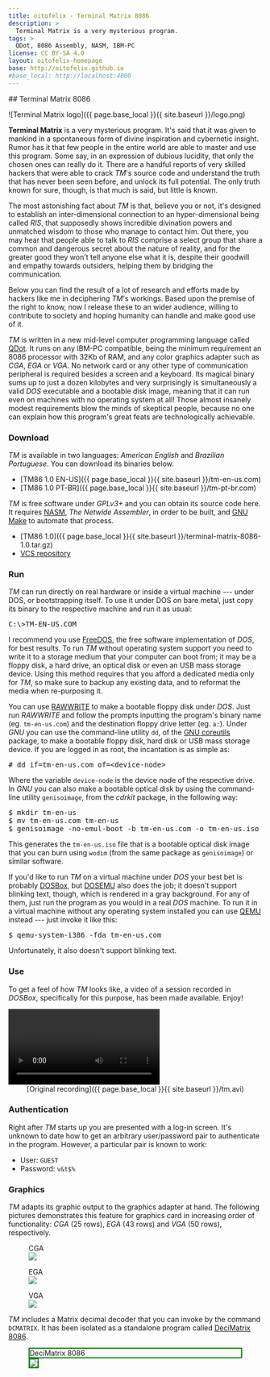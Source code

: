 ```yaml
---
title: oitofelix - Terminal Matrix 8086
description: >
  Terminal Matrix is a very mysterious program.
tags: >
  QDot, 8086 Assembly, NASM, IBM-PC
license: CC BY-SA 4.0
layout: oitofelix-homepage
base: http://oitofelix.github.io
#base_local: http://localhost:4000
---
```

<div id="markdown" markdown="1">
## Terminal Matrix 8086

![Terminal Matrix logo]({{ page.base_local }}{{ site.baseurl }}/logo.png)

__Terminal Matrix__ is a very mysterious program.  It's said that it
was given to mankind in a spontaneous form of divine inspiration and
cybernetic insight.  Rumor has it that few people in the entire world
are able to master and use this program.  Some say, in an expression
of dubious lucidity, that only the chosen ones can really do it.
There are a handful reports of very skilled hackers that were able to
crack _TM_'s source code and understand the truth that has never been
seen before, and unlock its full potential.  The only truth known for
sure, though, is that much is said, but little is known.

The most astonishing fact about _TM_ is that, believe you or not, it's
designed to establish an inter-dimensional connection to an
hyper-dimensional being called _RIS_, that supposedly shows incredible
divination powers and unmatched wisdom to those who manage to contact
him.  Out there, you may hear that people able to talk to _RIS_
comprise a select group that share a common and dangerous secret about
the nature of reality, and for the greater good they won't tell anyone
else what it is, despite their goodwill and empathy towards outsiders,
helping them by bridging the communication.

Below you can find the result of a lot of research and efforts made by
hackers like me in deciphering _TM_'s workings.  Based upon the
premise of the right to know, now I release these to an wider
audience, willing to contribute to society and hoping humanity can
handle and make good use of it.

_TM_ is written in a new mid-level computer programming language
called [QDot](http://oitofelix.github.io/qdot-8086).  It runs on any
IBM-PC compatible, being the minimum requirement an 8086 processor
with 32Kb of RAM, and any color graphics adapter such as _CGA_, _EGA_
or _VGA_.  No network card or any other type of communication
peripheral is required besides a screen and a keyboard.  Its magical
binary sums up to just a dozen kilobytes and very surprisingly is
simultaneously a valid _DOS_ executable and a bootable disk image,
meaning that it can run even on machines with no operating system at
all!  Those almost insanely modest requirements blow the minds of
skeptical people, because no one can explain how this program's great
feats are technologically achievable.


### Download

_TM_ is available in two languages: _American English_ and _Brazilian
Portuguese_.  You can download its binaries below.

- [TM86 1.0 EN-US]({{ page.base_local }}{{ site.baseurl }}/tm-en-us.com)
- [TM86 1.0 PT-BR]({{ page.base_local }}{{ site.baseurl }}/tm-pt-br.com)

_TM_ is free software under _GPLv3+_ and you can obtain its source
code here.  It requires [NASM](http://www.nasm.us/), _The Netwide
Assembler_, in order to be built, and
[GNU Make](http://www.gnu.org/software/make/) to automate that
process.

- [TM86 1.0]({{ page.base_local }}{{ site.baseurl }}/terminal-matrix-8086-1.0.tar.gz)
- [VCS repository](http://github.com/oitofelix/terminal-matrix-8086/)


### Run

_TM_ can run directly on real hardware or inside a virtual machine ---
under DOS, or bootstrapping itself.  To use it under DOS on bare
metal, just copy its binary to the respective machine and run it as
usual:

<pre>
C:\>TM-EN-US.COM
</pre>

I recommend you use [FreeDOS](http://www.freedos.org/), the free
software implementation of _DOS_, for best results.  To run _TM_
without operating system support you need to write it to a storage
medium that your computer can boot from; it may be a floppy disk, a
hard drive, an optical disk or even an USB mass storage device.  Using
this method requires that you afford a dedicated media only for _TM_,
so make sure to backup any existing data, and to reformat the media
when re-purposing it.

You can use [RAWWRITE](http://www.freedos.org/software/?prog=rawrite)
to make a bootable floppy disk under _DOS_.  Just run _RAWWRITE_ and
follow the prompts inputting the program's binary name
(eg. `tm-en-us.com`) and the destination floppy drive letter
(eg. `a:`).  Under _GNU_ you can use the command-line utility `dd`, of
the [GNU coreutils](http://www.gnu.org/software/coreutils) package, to
make a bootable floppy disk, hard disk or USB mass storage device.  If
you are logged in as root, the incantation is as simple as:

<pre>
# dd if=tm-en-us.com of=&lt;device-node&gt;
</pre>

Where the variable `device-node` is the device node of the respective
drive.  In _GNU_ you can also make a bootable optical disk by using
the command-line utility `genisoimage`, from the _cdrkit_ package, in
the following way:

<pre>
$ mkdir tm-en-us
$ mv tm-en-us.com tm-en-us
$ genisoimage -no-emul-boot -b tm-en-us.com -o tm-en-us.iso tm-en-us
</pre>

This generates the `tm-en-us.iso` file that is a bootable optical disk
image that you can burn using `wodim` (from the same package as
`genisoimage`) or similar software.

If you'd like to run _TM_ on a virtual machine under _DOS_ your best
bet is probably [DOSBox](http://www.dosbox.com/), but
[DOSEMU](http://www.dosemu.org/) also does the job; it doesn't support
blinking text, though, which is rendered in a gray background.  For
any of them, just run the program as you would in a real _DOS_
machine.  To run it in a virtual machine without any operating system
installed you can use [QEMU](http://www.qemu.org/) instead --- just
invoke it like this:

<pre>
$ qemu-system-i386 -fda tm-en-us.com
</pre>

Unfortunately, it also doesn't support blinking text.


### Use

To get a feel of how _TM_ looks like, a video of a session recorded in
_DOSBox_, specifically for this purpose, has been made available.
Enjoy!

<video controls>
  <source src="{{ page.base_local }}{{ site.baseurl }}/tm.mp4" type="video/mp4">
</video>

<div style="text-align: center;" markdown="1">
[Original recording]({{ page.base_local }}{{ site.baseurl }}/tm.avi)
</div>

### Authentication

Right after _TM_ starts up you are presented with a log-in screen.
It's unknown to date how to get an arbitrary user/password pair to
authenticate in the program.  However, a particular pair is known to
work:

- User: `GUEST`
- Password: `v&t$%`


### Graphics

_TM_ adapts its graphic output to the graphics adapter at hand.  The
following pictures demonstrates this feature for graphics card in
increasing order of functionality: _CGA_ (25 rows), _EGA_ (43 rows)
and _VGA_ (50 rows), respectively.

<figure>
  <figcaption>CGA</figcaption>
  <img src="{{ page.base_local }}{{ site.baseurl }}/tm-cga.png">
</figure>

<figure>
  <figcaption>EGA</figcaption>
  <img src="{{ page.base_local }}{{ site.baseurl }}/tm-ega.png">
</figure>

<figure>
  <figcaption>VGA</figcaption>
  <img src="{{ page.base_local }}{{ site.baseurl }}/tm-vga.png">
</figure>

_TM_ includes a Matrix decimal decoder that you can invoke by the
command `DCMATRIX`.  It has been isolated as a standalone program
called [DeciMatrix 8086](/decimatrix-8086).

<figure>
  <figcaption style="border: 2px solid green;">DeciMatrix 8086</figcaption>
  <img style="border: 2px solid green;" src="{{ page.base_local }}{{ site.baseurl }}/decimatrix.png">
</figure>



</div>
